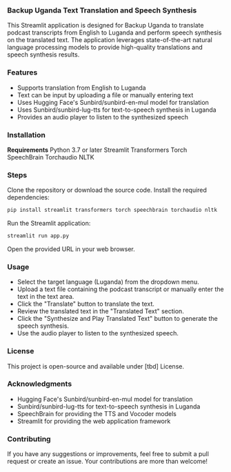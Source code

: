 ### Backup Uganda Text Translation and Speech Synthesis

This Streamlit application is designed for Backup Uganda to translate podcast transcripts from English to Luganda and perform speech synthesis on the translated text. The application leverages state-of-the-art natural language processing models to provide high-quality translations and speech synthesis results.

### Features

- Supports translation from English to Luganda
- Text can be input by uploading a file or manually entering text
- Uses Hugging Face's Sunbird/sunbird-en-mul model for translation
- Uses Sunbird/sunbird-lug-tts for text-to-speech synthesis in Luganda
- Provides an audio player to listen to the synthesized speech

### Installation

**Requirements**
Python 3.7 or later
Streamlit
Transformers
Torch
SpeechBrain
Torchaudio
NLTK

### Steps

Clone the repository or download the source code.
Install the required dependencies:

```bash
pip install streamlit transformers torch speechbrain torchaudio nltk
```

Run the Streamlit application:

```bash
streamlit run app.py
```

Open the provided URL in your web browser.

### Usage

- Select the target language (Luganda) from the dropdown menu.
- Upload a text file containing the podcast transcript or manually enter the text in the text area.
- Click the "Translate" button to translate the text.
- Review the translated text in the "Translated Text" section.
- Click the "Synthesize and Play Translated Text" button to generate the speech synthesis.
- Use the audio player to listen to the synthesized speech.

### License

This project is open-source and available under [tbd] License.

### Acknowledgments

- Hugging Face's Sunbird/sunbird-en-mul model for translation
- Sunbird/sunbird-lug-tts for text-to-speech synthesis in Luganda
- SpeechBrain for providing the TTS and Vocoder models
- Streamlit for providing the web application framework

### Contributing

If you have any suggestions or improvements, feel free to submit a pull request or create an issue. Your contributions are more than welcome!
